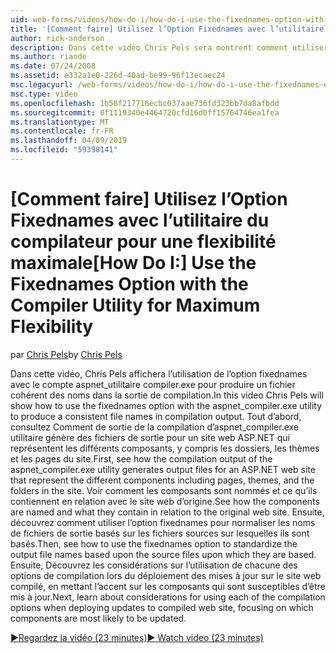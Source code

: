 ```yaml
---
uid: web-forms/videos/how-do-i/how-do-i-use-the-fixednames-option-with-the-compiler-utility-for-maximum-flexibility
title: '[Comment faire] Utilisez l’Option Fixednames avec l’utilitaire du compilateur pour une flexibilité maximale | Microsoft Docs'
author: rick-anderson
description: Dans cette vidéo Chris Pels sera montrent comment utiliser l’option fixednames avec l’utilitaire aspnet_compiler.exe pour produire un nom de fichier cohérent dans l’unité d’organisation de la compilation...
ms.author: riande
ms.date: 07/24/2008
ms.assetid: e332a1e0-226d-40ad-be99-96f13ecaec24
msc.legacyurl: /web-forms/videos/how-do-i/how-do-i-use-the-fixednames-option-with-the-compiler-utility-for-maximum-flexibility
msc.type: video
ms.openlocfilehash: 1b58f217716ecbc037aae736fd323bb7da8afbdd
ms.sourcegitcommit: 0f1119340e4464720cfd16d0ff15764746ea1fea
ms.translationtype: MT
ms.contentlocale: fr-FR
ms.lasthandoff: 04/09/2019
ms.locfileid: "59398141"
---
```

# <a name="how-do-i-use-the-fixednames-option-with-the-compiler-utility-for-maximum-flexibility"></a><span data-ttu-id="acd77-103">[Comment faire] Utilisez l’Option Fixednames avec l’utilitaire du compilateur pour une flexibilité maximale</span><span class="sxs-lookup"><span data-stu-id="acd77-103">[How Do I:] Use the Fixednames Option with the Compiler Utility for Maximum Flexibility</span></span>

<span data-ttu-id="acd77-104">par [Chris Pels](https://twitter.com/chrispels)</span><span class="sxs-lookup"><span data-stu-id="acd77-104">by [Chris Pels](https://twitter.com/chrispels)</span></span>

<span data-ttu-id="acd77-105">Dans cette vidéo, Chris Pels affichera l’utilisation de l’option fixednames avec le compte aspnet\_utilitaire compiler.exe pour produire un fichier cohérent des noms dans la sortie de compilation.</span><span class="sxs-lookup"><span data-stu-id="acd77-105">In this video Chris Pels will show how to use the fixednames option with the aspnet\_compiler.exe utility to produce a consistent file names in compilation output.</span></span> <span data-ttu-id="acd77-106">Tout d’abord, consultez Comment de sortie de la compilation d’aspnet\_compiler.exe utilitaire génère des fichiers de sortie pour un site web ASP.NET qui représentent les différents composants, y compris les dossiers, les thèmes et les pages du site.</span><span class="sxs-lookup"><span data-stu-id="acd77-106">First, see how the compilation output of the aspnet\_compiler.exe utility generates output files for an ASP.NET web site that represent the different components including pages, themes, and the folders in the site.</span></span> <span data-ttu-id="acd77-107">Voir comment les composants sont nommés et ce qu’ils contiennent en relation avec le site web d’origine.</span><span class="sxs-lookup"><span data-stu-id="acd77-107">See how the components are named and what they contain in relation to the original web site.</span></span> <span data-ttu-id="acd77-108">Ensuite, découvrez comment utiliser l’option fixednames pour normaliser les noms de fichiers de sortie basés sur les fichiers sources sur lesquelles ils sont basés.</span><span class="sxs-lookup"><span data-stu-id="acd77-108">Then, see how to use the fixednames option to standardize the output file names based upon the source files upon which they are based.</span></span> <span data-ttu-id="acd77-109">Ensuite, Découvrez les considérations sur l’utilisation de chacune des options de compilation lors du déploiement des mises à jour sur le site web compilé, en mettant l’accent sur les composants qui sont susceptibles d’être mis à jour.</span><span class="sxs-lookup"><span data-stu-id="acd77-109">Next, learn about considerations for using each of the compilation options when deploying updates to compiled web site, focusing on which components are most likely to be updated.</span></span>

[<span data-ttu-id="acd77-110">&#9654;Regardez la vidéo (23 minutes)</span><span class="sxs-lookup"><span data-stu-id="acd77-110">&#9654; Watch video (23 minutes)</span></span>](https://channel9.msdn.com/Blogs/ASP-NET-Site-Videos/how-do-i-use-the-fixednames-option-with-the-compiler-utility-for-maximum-flexibility)
